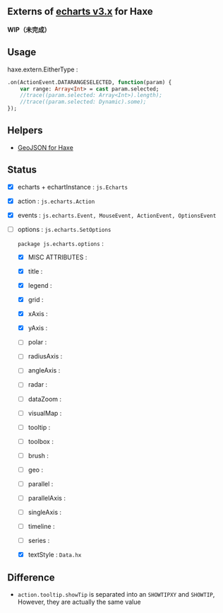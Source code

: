 Externs of [echarts v3.x](https://github.com/ecomfe/echarts) for Haxe
-----

**WIP（未完成）**

## Usage


haxe.extern.EitherType :

```haxe
.on(ActionEvent.DATARANGESELECTED, function(param) {
	var range: Array<Int> = cast param.selected;
	//trace((param.selected: Array<Int>).length);
	//trace((param.selected: Dynamic).some);
});
```

## Helpers

* [GeoJSON for Haxe](https://github.com/kevinresol/geojson)

## Status

* [x] echarts + echartInstance : `js.Echarts`

* [x] action : `js.echarts.Action`

* [x] events : `js.echarts.Event, MouseEvent, ActionEvent, OptionsEvent`

* [ ] options : `js.echarts.SetOptions`

  `package js.echarts.options` :

  - [x] MISC ATTRIBUTES :
  - [x] title :
  - [x] legend :
  - [x] grid :
  - [x] xAxis :
  - [x] yAxis :
  - [ ] polar :
  - [ ] radiusAxis :
  - [ ] angleAxis :
  - [ ] radar :
  - [ ] dataZoom :
  - [ ] visualMap :
  - [ ] tooltip :
  - [ ] toolbox :
  - [ ] brush :
  - [ ] geo :
  - [ ] parallel :
  - [ ] parallelAxis :
  - [ ] singleAxis :
  - [ ] timeline :
  - [ ] series :
  - [x] textStyle : `Data.hx`


## Difference

* `action.tooltip.showTip` is separated into an `SHOWTIPXY` and `SHOWTIP`, However, they are actually the same value